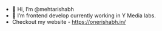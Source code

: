 - 👋 Hi, I’m @mehtarishabh
- 👀 I’m frontend develop currently working in Y Media labs.
- Checkout my website - https://onerishabh.in/ 


<!---
mehtarishabh/mehtarishabh is a ✨ special ✨ repository because its `README.md` (this file) appears on your GitHub profile.
You can click the Preview link to take a look at your changes.
--->
